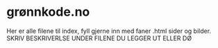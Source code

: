 # grønnkode.no

Her er alle filene til index, fyll gjerne inn med faner .html sider og bilder. 
SKRIV BESKRIVERLSE UNDER FILENE DU LEGGER UT ELLER DØ
